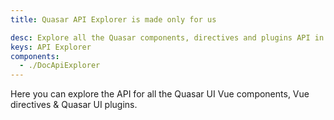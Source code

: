 ```yaml
---
title: Quasar API Explorer is made only for us

desc: Explore all the Quasar components, directives and plugins API in one place.
keys: API Explorer
components:
  - ./DocApiExplorer
---
```


Here you can explore the API for all the Quasar UI Vue components, Vue directives & Quasar UI plugins.

<doc-api-explorer />
